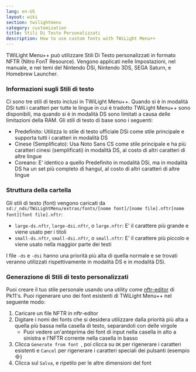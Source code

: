 ```yaml
---
lang: en-US
layout: wiki
section: twilightmenu
category: customization
title: Stili Di Testo Personalizzati
description: How to use custom fonts with TWiLight Menu++
---
```


TWiLight Menu++ può utilizzare Stili Di Testo personalizzati in formato NFTR (Nitro FonT Resource). Vengono applicati nelle Impostazioni, nel manuale, e nei temi del Nintendo DSi, Nintendo 3DS, SEGA Saturn, e Homebrew Launcher.

### Informazioni sugli Stili di testo
Ci sono tre stili di testo inclusi in TWiLight Menu++. Quando si è in modalità DSi tutti i caratteri per tutte le lingue in cui è tradotto TWiLight Menu++ sono disponibili, ma quando si è in modalità DS sono limitati a causa delle limitazioni della RAM. Gli stili di testo di base sono i seguenti:
- Predefinito: Utilizza lo stile di testo ufficiale DSi come stile principale e supporta tutti i caratteri in modalità DS
- Cinese (Semplificato): Usa Noto Sans CS come stile principale e ha più caratteri cinesi (semplificati) in modalità DS, al costo di altri caratteri di altre lingue
- Coreano: E' identico a quello Predefinito in modalità DSi, ma in modalità DS ha un set più completo di hangul, al costo di altri caratteri di altre lingue

### Struttura della cartella
Gli stili di testo (font) vengono caricati da `sd:/_nds/TWiLightMenu/extras/fonts/[nome font]/[nome file].nftr[nome font][font file].nftr`:
- `large-ds.nftr`, `large-dsi.nftr`, o `large.nftr`: E' il carattere più grande e viene usato per i titoli
- `small-ds.nftr`, `small-dsi.nftr`, o `small.nftr`: E' il carattere più piccolo e viene usato nella maggior parte dei testi

I file `-ds` e `-dsi` hanno una priorità più alta di quella normale e se trovati veranno utilizzati rispettivamente in modalità DS e in modalità DSi.

### Generazione di Stili di testo personalizzati
Puoi creare il tuo stile personale usando una utility come [nftr-editor](https://pk11.us/nftr-editor/) di Pk11's. Puoi rigenerare uno dei font esistenti di TWiLight Menu++ nel seguente modo:
1. Caricare un file NFTR in nftr-editor
1. Digitare i nomi dei fonts che si desidera utilizzare dalla priorità più alta a quella più bassa nella casella di testo, separandoli con delle virgole
   - Puoi vedere un'anteprima dei font di input nella casella in alto a sinistra e l'NFTR corrente nella casella in basso
1. Clicca `Generate from font `, poi clicca su `OK` per rigenerare i caratteri esistenti e `Cancel` per rigenerare i caratteri speciali dei pulsanti (esempio &#xE000;)
1. Clicca sul `Salva`, e ripetilo per le altre dimensioni del font
